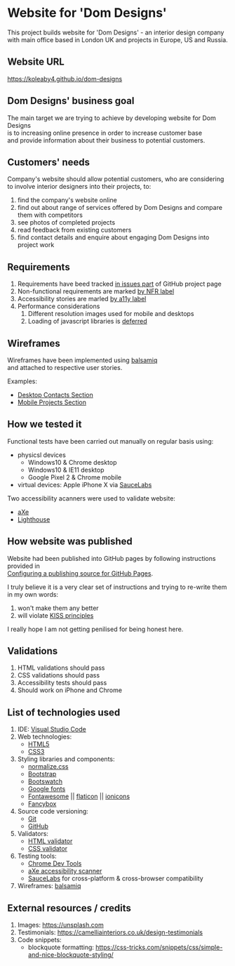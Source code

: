 # Website for 'Dom Designs'

This project builds website for 'Dom Designs' - an interior design company <br>
with main office based in London UK and projects in Europe, US and Russia.



## Website URL

https://koleaby4.github.io/dom-designs



## Dom Designs' business goal

The main target we are trying to achieve by developing website for Dom Designs<br>
is to increasing online presence in order to increase customer base<br>
and provide information about their business to potential customers.



## Customers' needs

Company's website should allow potential customers, who are considering to involve interior designers into their projects, to:
   1. find the company's website online
   2. find out about range of services offered by Dom Designs and compare them with competitors
   3. see photos of completed projects
   4. read feedback from existing customers
   5. find contact details and enquire about engaging Dom Designs into project work



## Requirements

   1. Requirements have beed tracked [in issues part](https://github.com/koleaby4/dom-designs/issues?utf8=%E2%9C%93&q=is%3Aissue) of GitHub project page
   2. Non-functional requirements are marked [by NFR label](https://github.com/koleaby4/dom-designs/issues?utf8=%E2%9C%93&q=label%3ANFR)
   3. Accessibility stories are marled [by a11y label](https://github.com/koleaby4/dom-designs/issues?q=is%3Aissue+label%3Aa11y)
   4. Performance considerations
      1. Different resolution images used for mobile and desktops
      2. Loading of javascript libraries is [deferred](https://www.growingwiththeweb.com/2014/02/async-vs-defer-attributes.html)



## Wireframes

Wireframes have been implemented using [balsamiq](https://balsamiq.com) <br>and attached to respective user stories.

Examples:
   - [Desktop Contacts Section](https://github.com/koleaby4/dom-designs/issues/19)
   - [Mobile Projects Section](https://github.com/koleaby4/dom-designs/issues/14)



## How we tested it

Functional tests have been carried out manually on regular basis using:
   - physicsl devices
      * Windows10 & Chrome desktop
      * Windows10 & IE11 desktop
      * Google Pixel 2 & Chrome mobile
   - virtual devices: Apple iPhone X via [SauceLabs](https://saucelabs.com)

Two accessibility acanners were used to validate website:
   * [aXe](https://www.deque.com/axe)
   * [Lighthouse](https://developers.google.com/web/tools/lighthouse/)



## How website was published

Website had been published into GitHub pages by following instructions provided in<br>
[Configuring a publishing source for GitHub Pages](https://help.github.com/en/articles/configuring-a-publishing-source-for-github-pages).

I truly believe it is a very clear set of instructions and trying to re-write them in my own words:
   1. won't make them any better
   2. will violate [KISS principles](https://en.wikipedia.org/wiki/KISS_principle)

I really hope I am not getting penilised for being honest here.



## Validations

1. HTML validations should pass
2. CSS validations should pass
3. Accessibility tests should pass
4. Should work on iPhone and Chrome



## List of technologies used

 1. IDE: [Visual Studio Code](https://code.visualstudio.com/)
 2. Web technologies:
    - [HTML5](https://en.wikipedia.org/wiki/HTML5)
    - [CSS3](https://en.wikipedia.org/wiki/Cascading_Style_Sheets#CSS_3)
 3. Styling libraries and components:
    - [normalize.css](https://necolas.github.io/normalize.css)
    - [Bootstrap](https://getbootstrap.com)
    - [Bootswatch](https://bootswatch.com)
    - [Google fonts](https://fonts.google.com)
    - [Fontawesome](https://fontawesome.com) || [flaticon](https://www.flaticon.com) || [ionicons](https://ionicons.com/)
    - [Fancybox](https://fancyapps.com)
 4. Source code versioning:
    - [Git](https://en.wikipedia.org/wiki/Git)
    - [GitHub](https://github.com)
 5. Validators:
    - [HTML validator](https://validator.w3.org/)
    - [CSS validator](http://jigsaw.w3.org/css-validator/)
 6. Testing tools:
    - [Chrome Dev Tools](https://developers.google.com/web/tools/chrome-devtools)
    - [aXe accessibility scanner](https://www.deque.com/axe)
    - [SauceLabs](https://saucelabs.com) for cross-platform & cross-browser compatibility
 7. Wireframes: [balsamiq](https://balsamiq.com)



## External resources / credits

1. Images: https://unsplash.com
2. Testimonials: https://camelliainteriors.co.uk/design-testimonials
3. Code snippets:
   - blockquote formatting: https://css-tricks.com/snippets/css/simple-and-nice-blockquote-styling/